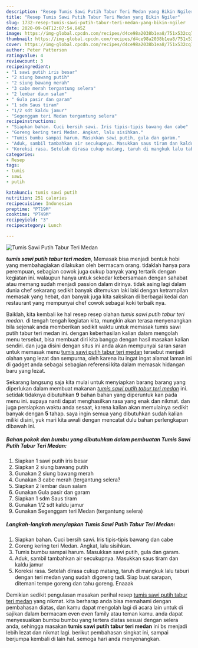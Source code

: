 ```yaml
---
description: "Resep Tumis Sawi Putih Tabur Teri Medan yang Bikin Ngiler"
title: "Resep Tumis Sawi Putih Tabur Teri Medan yang Bikin Ngiler"
slug: 1732-resep-tumis-sawi-putih-tabur-teri-medan-yang-bikin-ngiler
date: 2020-09-04T12:07:54.845Z
image: https://img-global.cpcdn.com/recipes/d4ce98a2038b1ea8/751x532cq70/tumis-sawi-putih-tabur-teri-medan-foto-resep-utama.jpg
thumbnail: https://img-global.cpcdn.com/recipes/d4ce98a2038b1ea8/751x532cq70/tumis-sawi-putih-tabur-teri-medan-foto-resep-utama.jpg
cover: https://img-global.cpcdn.com/recipes/d4ce98a2038b1ea8/751x532cq70/tumis-sawi-putih-tabur-teri-medan-foto-resep-utama.jpg
author: Peter Patterson
ratingvalue: 4
reviewcount: 3
recipeingredient:
- "1 sawi putih iris besar"
- "2 siung bawang putih"
- "2 siung bawang merah"
- "3 cabe merah tergantung selera"
- "2 lembar daun salam"
- " Gula pasir dan garam"
- "1 sdm Saus tiram"
- "1/2 sdt kaldu jamur"
- "Segenggam teri Medan tergantung selera"
recipeinstructions:
- "Siapkan bahan. Cuci bersih sawi. Iris tipis-tipis bawang dan cabe"
- "Goreng kering teri Medan. Angkat, lalu sisihkan."
- "Tumis bumbu sampai harum. Masukkan sawi putih, gula dan garam."
- "Aduk, sambil tambahkan air secukupnya. Masukkan saus tiram dan kaldu jamur"
- "Koreksi rasa. Setelah dirasa cukup matang, taruh di mangkuk lalu taburi dengan teri medan yang sudah digoreng tadi. Siap buat sarapan, ditemani tempe goreng dan tahu goreng. Enaaak"
categories:
- Resep
tags:
- tumis
- sawi
- putih

katakunci: tumis sawi putih 
nutrition: 251 calories
recipecuisine: Indonesian
preptime: "PT19M"
cooktime: "PT49M"
recipeyield: "3"
recipecategory: Lunch

---
```



![Tumis Sawi Putih Tabur Teri Medan](https://img-global.cpcdn.com/recipes/d4ce98a2038b1ea8/751x532cq70/tumis-sawi-putih-tabur-teri-medan-foto-resep-utama.jpg)

<b><i>tumis sawi putih tabur teri medan</i></b>, Memasak bisa menjadi bentuk hobi yang membahagiakan dilakukan oleh bermacam orang. tidaklah hanya para perempuan, sebagian cowok juga cukup banyak yang tertarik dengan kegiatan ini. walaupun hanya untuk sekedar kebersamaan dengan sahabat atau memang sudah menjadi passion dalam dirinya. tidak asing lagi dalam dunia chef sekarang sedikit banyak ditemukan laki laki dengan ketrampilan memasak yang hebat, dan banyak juga kita saksikan di berbagai kedai dan restaurant yang mempunyai chef cowok sebagai koki terbaik nya.

Baiklah, kita kembali ke hal resep resep olahan <i>tumis sawi putih tabur teri medan</i>. di tengah tengah kegiatan kita, mungkin akan terasa menyenangkan bila sejenak anda memberikan sedikit waktu untuk memasak tumis sawi putih tabur teri medan ini. dengan keberhasilan kalian dalam mengolah menu tersebut, bisa membuat diri kita bangga dengan hasil masakan kalian sendiri. dan juga disini dengan situs ini anda akan mempunyai saran saran untuk memasak menu <u>tumis sawi putih tabur teri medan</u> tersebut menjadi olahan yang lezat dan sempurna, oleh karena itu ingat ingat alamat laman ini di gadget anda sebagai sebagian referensi kita dalam memasak hidangan baru yang lezat.




Sekarang langsung saja kita mulai untuk menyiapkan barang barang yang diperlukan dalam membuat makanan <u><i>tumis sawi putih tabur teri medan</i></u> ini. setidak tidaknya dibutuhkan <b>9</b> bahan bahan yang diperuntuk kan pada menu ini. supaya nanti dapat menghasilkan rasa yang enak dan nikmat. dan juga persiapkan waktu anda sesaat, karena kalian akan memulainya sedikit banyak dengan <b>5</b> tahap. saya ingin semua yang dibutuhkan sudah kalian miliki disini, yuk mari kita awali dengan mencatat dulu bahan perlengkapan dibawah ini.

<!--inarticleads1-->

##### Bahan pokok dan bumbu yang dibutuhkan dalam pembuatan Tumis Sawi Putih Tabur Teri Medan:

1. Siapkan 1 sawi putih iris besar
1. Siapkan 2 siung bawang putih
1. Gunakan 2 siung bawang merah
1. Gunakan 3 cabe merah (tergantung selera?
1. Siapkan 2 lembar daun salam
1. Gunakan  Gula pasir dan garam
1. Siapkan 1 sdm Saus tiram
1. Gunakan 1/2 sdt kaldu jamur
1. Gunakan Segenggam teri Medan (tergantung selera)




<!--inarticleads2-->

##### Langkah-langkah menyiapkan Tumis Sawi Putih Tabur Teri Medan:

1. Siapkan bahan. Cuci bersih sawi. Iris tipis-tipis bawang dan cabe
1. Goreng kering teri Medan. Angkat, lalu sisihkan.
1. Tumis bumbu sampai harum. Masukkan sawi putih, gula dan garam.
1. Aduk, sambil tambahkan air secukupnya. Masukkan saus tiram dan kaldu jamur
1. Koreksi rasa. Setelah dirasa cukup matang, taruh di mangkuk lalu taburi dengan teri medan yang sudah digoreng tadi. Siap buat sarapan, ditemani tempe goreng dan tahu goreng. Enaaak




Demikian sedikit pengulasan masakan perihal resep <u>tumis sawi putih tabur teri medan</u> yang nikmat. kita berharap anda bisa memahami dengan pembahasan diatas, dan kamu dapat mengolah lagi di acara lain untuk di sajikan dalam bermacam even even family atau teman kamu. anda dapat menyesuaikan bumbu bumbu yang tertera diatas sesuai dengan selera anda, sehingga masakan <b>tumis sawi putih tabur teri medan</b> ini bs menjadi lebih lezat dan nikmat lagi. berikut pembahasan singkat ini, sampai berjumpa kembali di lain hal. semoga hari anda menyenangkan.
